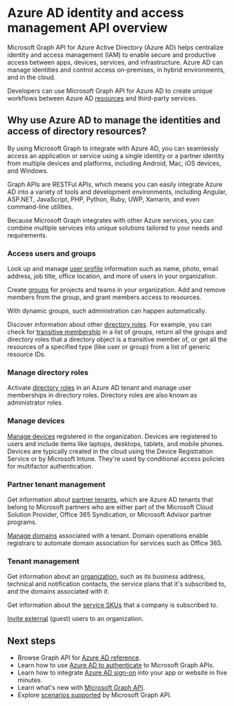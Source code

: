 # Azure AD identity and access management API overview

Microsoft Graph API for Azure Active Directory (Azure AD) helps centralize identity and access management (IAM) to enable secure and productive access between apps, devices, services, and infrastructure.  Azure AD can manage identities and control access on-premises, in hybrid environments, and in the cloud.  

Developers can use Microsoft Graph API for Azure AD to create unique workflows between Azure AD [resources](../api-reference/v1.0/resources/azure_ad_overview.md) and third-party services.

## Why use Azure AD to manage the identities and access of directory resources?

By using Microsoft Graph to integrate with Azure AD, you can seamlessly access an application or service using a single identity or a partner identity from multiple devices and platforms, including Android, Mac, iOS devices, and Windows.

Graph APIs are RESTFul APIs, which means you can easily integrate Azure AD into a variety of tools and development environments, including Angular, ASP.NET, JavaScript, PHP, Python, Ruby, UWP, Xamarin, and even command-line utilities.

Because Microsoft Graph integrates with other Azure services, you can combine multiple services into unique solutions tailored to your needs and requirements.

### Access users and groups

Look up and manage [user profile](../api-reference/v1.0/resources/user.md) information such as name, photo, email address, job title, office location, and more of users in your organization.

Create [groups](../api-reference/v1.0/resources/groups-overview.md) for projects and teams in your organization. Add and remove members from the group, and grant members access to resources.

With dynamic groups, such administration can happen automatically.

Discover information about other [directory roles](..//api-reference/v1.0/resources/directoryrole.md). For example, you can check for [transitive membership](../api-reference/v1.0/api/directoryrole_list_members.md) in a list of groups, return all the groups and directory roles that a directory object is a transitive member of, or get all the resources of a specified type (like user or group) from a list of generic resource IDs.

### Manage directory roles

Activate [directory roles](../api-reference/v1.0/api/directoryrole_post_directoryroles.md) in an Azure AD tenant and manage user memberships in directory roles. Directory roles are also known as administrator roles.

### Manage devices

[Manage devices](https://docs.microsoft.com/en-us/azure/active-directory/device-management-introduction.md) registered in the organization. Devices are registered to users and include items like laptops, desktops, tablets, and mobile phones. Devices are typically created in the cloud using the Device Registration Service or by Microsoft Intune. They're used by conditional access policies for multifactor authentication.

### Partner tenant management

Get information about [partner tenants](../api-reference/v1.0/resources/contract.md), which are Azure AD tenants that belong to Microsoft partners who are either part of the Microsoft Cloud Solution Provider, Office 365 Syndication, or Microsoft Advisor partner programs.

[Manage domains](../api-reference/v1.0/resources/domain.md) associated with a tenant. Domain operations enable registrars to automate domain association for services such as Office 365.

### Tenant management

Get information about an [organization](../api-reference/v1.0/resources/organization.md), such as its business address, technical and notification contacts, the service plans that it's subscribed to, and the domains associated with it.

Get information about the [service SKUs](../v1.0/resources/subscribedsku.md) that a company is subscribed to.

[Invite external](../api-reference/v1.0/resources/invitation.md) (guest) users to an organization.


## Next steps

- Browse Graph API for [Azure AD reference](../api-reference/v1.0/resources/azure_ad_overview.md).
- Learn how to use [Azure AD to authenticate](auth_overview.md) to Microsoft Graph APIs. 
- Learn how to integrate [Azure AD sign-on](https://azure.microsoft.com/en-us/develop/identity/signin/) into your app or website in five minutes.
- Learn what's new with [Microsoft Graph API](changelog.md).
- Explore [scenarios supported](https://developer.microsoft.com/en-us/graph/graph/examples) by Microsoft Graph API.
